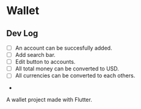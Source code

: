 # Wallet 

## Dev Log

*  [ ] An account can be succesfully added.
*  [ ] Add search bar. 
*  [ ] Edit button to accounts.
*  [ ] All total money can be converted to USD.
*  [ ] All currencies can be converted to each others.
*  

A wallet project made with Flutter.

## 

